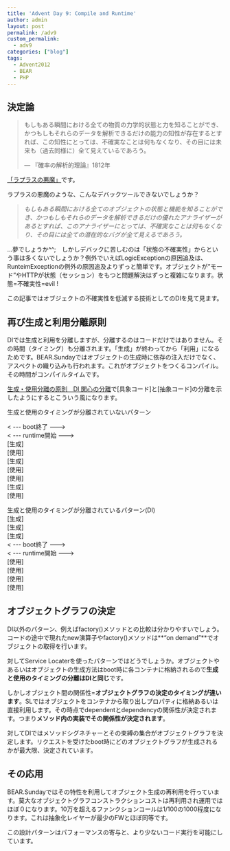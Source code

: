 ```yaml
---
title: 'Advent Day 9: Compile and Runtime'
author: admin
layout: post
permalink: /adv9
custom_permalink:
  - adv9
categories: ["blog"]
tags:
  - Advent2012
  - BEAR
  - PHP
---
```


## 決定論

> もしもある瞬間における全ての物質の力学的状態と力を知ることができ、かつもしもそれらのデータを解析できるだけの能力の知性が存在するとすれば、この知性にとっては、不確実なことは何もなくなり、その目には未来も（過去同様に）全て見えているであろう。
> 
> — 『確率の解析的理論』1812年 

[「ラプラスの悪魔」][1]です。

ラプラスの悪魔のような、こんなデバックツールできないでしょうか？

> *もしもある瞬間における全てのオブジェクトの状態と機能を知ることができ、かつもしもそれらのデータを解析できるだけの優れたアナライザーがあるとすれば、このアナライザーにとっては、不確実なことは何もなくなり、その目には全ての潜在的なバグが全て見えるであろう。*

&#8230;夢でしょうか^^;　しかしデバックに苦しむのは「状態の不確実性」からという事は多くないでしょうか？例外でいえばLogicExceptionの原因追及は、RunteimExceptionの例外の原因追及よりずっと簡単です。オブジェクトが&#8221;モード”やHTTPが状態（セッション）をもつと問題解決はずっと複雑になります。状態=不確実性=evil !

この記事ではオブジェクトの不確実性を低減する技術としてのDIを見て見ます。

## 再び生成と利用分離原則

DIでは生成と利用を分離しますが、分離するのはコードだけではありません。その時間（タイミング）も分離されます。「生成」が終わってから「利用」になるためです。BEAR.Sundayではオブジェクトの生成時に依存の注入だけでなく、アスペクトの織り込みも行われます。これがオブジェクトをつくるコンパイル。その時間がコンパイルタイムです。

[生成・使用分離の原則　DI 関心の分離][2]で[具象コード]と[抽象コード]の分離を示したようにするとこういう風になります。

生成と使用のタイミングが分離されていないパターン

< \--- boot終了 \--->  
< \--- runtime開始 \--->  
[生成]  
[使用]  
[生成]  
[使用]  
[使用]  
[生成]  
[使用]

生成と使用のタイミングが分離されているパターン(DI)  
[生成]  
[生成]  
[生成]  
< \--- boot終了 \--->  
< \--- runtime開始 \--->  
[使用]  
[使用]  
[使用]  
[使用]

## オブジェクトグラフの決定

DI以外のパターン、例えばfactory()メソッドとの比較は分かりやすいでしょう。コードの途中で現れたnew演算子やfactory()メソッドは**&#8220;on demand&#8221;**でオブジェクトの取得を行います。

対してService Locaterを使ったパターンではどうでしょうか。オブジェクトやあるいはオブジェクトの生成方法はboot時に各コンテナに格納されるので**生成と使用のタイミングの分離はDIと同じ**です。

しかしオブジェクト間の関係性=**オブジェクトグラフの決定のタイミングが違います**。SLではオブジェクトをコンテナから取り出しプロパティに格納あるいは直接利用します。その時点でdependentとdependencyの関係性が決定されます。つまり**メソッド内の実装でその関係性が決定されます**。

対してDIではメソッドシグネチャーとその束縛の集合がオブジェクトグラフを決定します。リクエストを受けたboot時にどのオブジェクトグラフが生成されるかが最大限、決定されています。

## その応用

BEAR.Sundayではその特性を利用してオブジェクト生成の再利用を行っています。莫大なオブジェクトグラフコンストラクションコストは再利用され運用ではほぼ０になります。10万を超えるファンクションコールは1/100の1000程度になります。これは抽象化レイヤーが最少のFWとほぼ同等です。

この設計パターンはパフォーマンスの寄与と、より少ないコード実行を可能にしています。

 [1]: http://ja.wikipedia.org/wiki/%E3%83%A9%E3%83%97%E3%83%A9%E3%82%B9%E3%81%AE%E6%82%AA%E9%AD%94
 [2]: /blog/2012/12/advent-day-6-di-soc/
